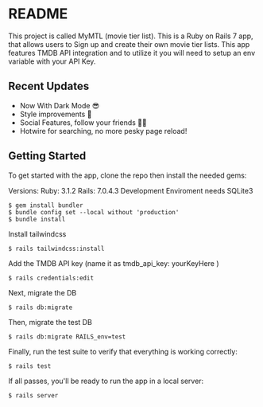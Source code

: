 # README

This project is called MyMTL (movie tier list). This is a Ruby on Rails 7 app, that allows users to 
Sign up and create their own movie tier lists. This app features TMDB API integration and to utilize it you will need to setup
an env variable with your API Key. 

## Recent Updates
- Now With Dark Mode 😎
- Style improvements 🎨
- Social Features, follow your friends 🤼🤼
- Hotwire for searching, no more pesky page reload!
## Getting Started 
To get started with the app, clone the repo then install the needed gems:

Versions:
Ruby: 3.1.2
Rails: 7.0.4.3
Development Enviroment needs SQLite3
```
$ gem install bundler
$ bundle config set --local without 'production'
$ bundle install

```

Install tailwindcss

```
$ rails tailwindcss:install
```

Add the TMDB API key (name it as tmdb_api_key: yourKeyHere )

```
$ rails credentials:edit 
```

Next, migrate the DB

```
$ rails db:migrate
```

Then, migrate the test DB

```
$ rails db:migrate RAILS_env=test
```

Finally, run the test suite to verify that everything is working correctly:

```
$ rails test
```

If all passes, you'll be ready to run the app in a local server:

``` 
$ rails server
```